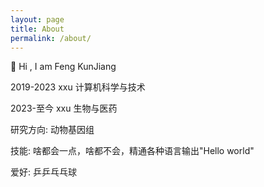 ```yaml
---
layout: page
title: About
permalink: /about/
---
```


👋 Hi , I am Feng KunJiang


2019-2023 xxu  计算机科学与技术 

2023-至今 xxu  生物与医药

研究方向: 动物基因组

技能: 啥都会一点，啥都不会，精通各种语言输出"Hello world"

爱好: 乒乒乓乓球




